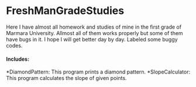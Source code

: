 # FreshManGradeStudies
Here I have almost all homework and studies of mine in the first grade of Marmara University.
Allmost all of them works properly but some of them have bugs in it. I hope I will get better day by day. Labeled some buggy codes.
#### Includes: ####
*DiamondPattern: This program prints a diamond pattern.
*SlopeCalculator: This program calculates the slope of given points.
